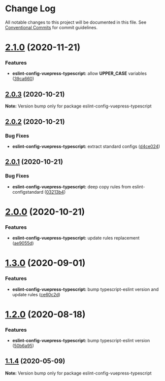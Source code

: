 # Change Log

All notable changes to this project will be documented in this file.
See [Conventional Commits](https://conventionalcommits.org) for commit guidelines.

# [2.1.0](https://github.com/vuepress/configs/compare/eslint-config-vuepress-typescript@2.0.3...eslint-config-vuepress-typescript@2.1.0) (2020-11-21)

### Features

- **eslint-config-vuepress-typescript:** allow **UPPER_CASE** variables ([39ca660](https://github.com/vuepress/configs/commit/39ca6605d52582073e66d0e6588b4d077c9ab42e))

## [2.0.3](https://github.com/vuepress/configs/compare/eslint-config-vuepress-typescript@2.0.2...eslint-config-vuepress-typescript@2.0.3) (2020-10-21)

**Note:** Version bump only for package eslint-config-vuepress-typescript

## [2.0.2](https://github.com/vuepress/configs/compare/eslint-config-vuepress-typescript@2.0.1...eslint-config-vuepress-typescript@2.0.2) (2020-10-21)

### Bug Fixes

- **eslint-config-vuepress-typescript:** extract standard configs ([d4ce024](https://github.com/vuepress/configs/commit/d4ce024f7952fb9a893aca81eb425f6d23c55e4a))

## [2.0.1](https://github.com/vuepress/configs/compare/eslint-config-vuepress-typescript@2.0.0...eslint-config-vuepress-typescript@2.0.1) (2020-10-21)

### Bug Fixes

- **eslint-config-vuepress-typescript:** deep copy rules from eslint-configstandard ([03213b4](https://github.com/vuepress/configs/commit/03213b4413cd05b61b02a2ff3ab670c0a4f949d9))

# [2.0.0](https://github.com/vuepress/configs/compare/eslint-config-vuepress-typescript@1.3.0...eslint-config-vuepress-typescript@2.0.0) (2020-10-21)

### Features

- **eslint-config-vuepress-typescript:** update rules replacement ([ae9055d](https://github.com/vuepress/configs/commit/ae9055dddce1e5e645d66f8136c73e228afc6587))

# [1.3.0](https://github.com/vuepress/configs/compare/eslint-config-vuepress-typescript@1.2.0...eslint-config-vuepress-typescript@1.3.0) (2020-09-01)

### Features

- **eslint-config-vuepress-typescript:** bump typescript-eslint version and update rules ([ce60c2d](https://github.com/vuepress/configs/commit/ce60c2dcb2f87b0b6d61def0f119caf74640bce9))

# [1.2.0](https://github.com/vuepress/configs/compare/eslint-config-vuepress-typescript@1.1.4...eslint-config-vuepress-typescript@1.2.0) (2020-08-18)

### Features

- **eslint-config-vuepress-typescript:** bump typescript-eslint version ([50b6a95](https://github.com/vuepress/configs/commit/50b6a958885d405be1f98fd809033bf39232ddad))

## [1.1.4](https://github.com/vuepress/configs/compare/eslint-config-vuepress-typescript@1.1.3...eslint-config-vuepress-typescript@1.1.4) (2020-05-09)

**Note:** Version bump only for package eslint-config-vuepress-typescript
